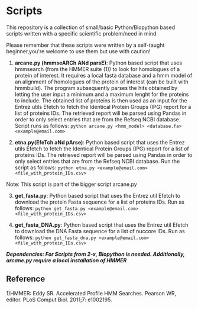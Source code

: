 # Scripts
This repository is a collection of small/basic Python/Biopython based scripts written with a specific scientific problem/need in mind

Please remember that these scripts were written by a self-taught beginner,you're welcome to use them but  use with caution!

1) **arcane.py (hmmseARCh ANd parsE)**: Python based script that uses hmmsearch (from the HMMER suite (1)) to look for homologues of a protein of interest. It requires a local  fasta database and a hmm model of an alignment of homologues of the protein of interest (can be built with hmmbuild). The program subsequently parses the hits obtained by letting the user input a minimum and a maximum lenght for the proteins to include. The obtained list of proteins is then used as an input for the Entrez utils Efetch to fetch the Identical Protein Groups (IPG) report for a list of proteins IDs. The retrieved report will be parsed using Pandas in order to only select entries that are from the Refseq NCBI database. Script runs as follows: `python arcane.py <hmm_model> <database.fa> <example@email.com>`

2) **etna.py(EfeTch aNd pArse)**: Python based script that uses the Entrez utils Efetch to fetch the Identical Protein Groups (IPG) report for a list of proteins IDs. The retrieved report will be parsed using Pandas in order to only select entries that are from the Refseq NCBI database. Run the script as follows:
`python etna.py <example@email.com> <file_with_protein_IDs.csv>`

  Note: This script is part of the bigger script arcane.py

3) **get_fasta.py**:  Python based script that uses the Entrez util Efetch to download the protein Fasta sequence for a list of proteins IDs. Run as follows:
`python get_fasta.py <example@email.com> <file_with_protein_IDs.csv>`

4) **get_fasta_DNA.py**:  Python based script that uses the Entrez util Efetch to download the DNA Fasta sequence for a list of nuccore IDs. Run as follows:
`python get_fasta_dna.py <example@email.com> <file_with_protein_IDs.csv>`




***Dependencies: For Scripts from 2-x, Biopython is needed. Additionally, arcane.py require a local installation of HMMER***



## Reference
1)HMMER: Eddy SR. Accelerated Profile HMM Searches. Pearson WR, editor. PLoS Comput Biol. 2011;7: e1002195.
